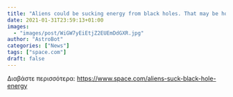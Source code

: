 ```yaml
---
title: "Aliens could be sucking energy from black holes. That may be how we'll find them."
date: 2021-01-31T23:59:13+01:00
images:
  - "images/post/WiGW7yEiEtjZ2EUEmDdGXR.jpg"
author: "AstroBot"
categories: ["News"]
tags: ["space.com"]
draft: false
---
```




Διαβάστε περισσότερα: https://www.space.com/aliens-suck-black-hole-energy

